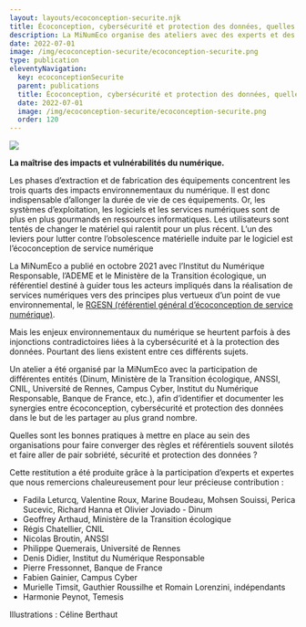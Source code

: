```yaml
---
layout: layouts/ecoconception-securite.njk
title: Écoconception, cybersécurité et protection des données, quelles synergies ?
description: La MiNumEco organise des ateliers avec des experts et des agents publics afin d’approfondir certaines thématiques, éclairer des points précis. Cette restitution est le résultat d’un atelier consacré aux convergences entre écoconception, cybersécurité et protection des données.
date: 2022-07-01
image: /img/ecoconception-securite/ecoconception-securite.png
type: publication
eleventyNavigation:
  key: ecoconceptionSecurite
  parent: publications
  title: Écoconception, cybersécurité et protection des données, quelles synergies ?
  date: 2022-07-01
  image: /img/ecoconception-securite/ecoconception-securite.png
  order: 120
---
```


![]({{image}})

**La maîtrise des impacts et vulnérabilités du numérique.**

Les phases d’extraction et de fabrication des équipements concentrent les trois quarts des impacts environnementaux du numérique. Il est donc indispensable d’allonger la durée de vie de ces équipements. Or, les systèmes d’exploitation, les logiciels et les services numériques sont de plus en plus gourmands en ressources informatiques. Les utilisateurs sont tentés de changer le matériel qui ralentit pour un plus récent. L’un des leviers pour lutter contre l’obsolescence matérielle induite par le logiciel est l’écoconception de service numérique

La MiNumEco a publié en octobre 2021 avec l’Institut du Numérique Responsable, l’ADEME et le Ministère de la Transition écologique, un référentiel destiné à guider tous les acteurs impliqués dans la réalisation de services numériques vers des principes plus vertueux d’un point de vue environnemental, le [RGESN (référentiel général d’écoconception de service numérique)](publications/referentiel-general-ecoconception/). 

Mais les enjeux environnementaux du numérique se heurtent parfois à des injonctions contradictoires liées à la cybersécurité et à la protection des données. Pourtant des liens existent entre ces différents sujets.

Un atelier a été organisé par la MiNumEco avec la participation de différentes entités (Dinum, Ministère de la Transition écologique, ANSSI, CNIL, Université de Rennes, Campus Cyber, Institut du Numérique Responsable, Banque de France, etc.), afin d’identifier et documenter les synergies entre écoconception, cybersécurité et protection des données dans le but de les partager au plus grand nombre.

Quelles sont les bonnes pratiques à mettre en place au sein des organisations pour faire converger des règles et référentiels souvent silotés et faire aller de pair sobriété, sécurité et protection des données ?

Cette restitution a été produite grâce à la participation d’experts et expertes que nous remercions chaleureusement pour leur précieuse contribution :

- Fadila Leturcq, Valentine Roux, Marine Boudeau, Mohsen Souissi, Perica Sucevic, Richard Hanna et Olivier Joviado - Dinum
- Geoffrey Arthaud, Ministère de la Transition écologique
- Régis Chatellier, CNIL
- Nicolas Broutin, ANSSI
- Philippe Quemerais, Université de Rennes
- Denis Didier, Institut du Numérique Responsable
- Pierre Fressonnet, Banque de France
- Fabien Gainier, Campus Cyber
- Murielle Timsit, Gauthier Roussilhe et Romain Lorenzini, indépendants
- Harmonie Peynot, Temesis

Illustrations : Céline Berthaut

